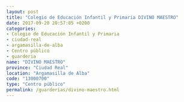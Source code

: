```yaml
---
layout: post
title: "Colegio de Educación Infantil y Primaria DIVINO MAESTRO"
date: 2017-09-20 20:57:05 +0200
categories:
- Colegio de Educación Infantil y Primaria
- ciudad-real
- argamasilla-de-alba
- Centro público
- guarderia
name: "DIVINO MAESTRO"
province: "Ciudad Real"
location: "Argamasilla de Alba"
code: "13000700"
type: "Centro público"
permalink: /guarderias/divino-maestro.html
---
```

